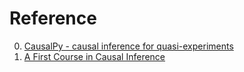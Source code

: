 # Reference

0. [CausalPy - causal inference for quasi-experiments](https://causalpy.readthedocs.io/en/latest/)
0. [A First Course in Causal Inference](https://arxiv.org/abs/2305.18793)

